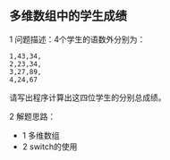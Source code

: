 ## 多维数组中的学生成绩

1 问题描述：4个学生的语数外分别为：

```
1,43,34,
2,23,34,
3,27,89,
4,24,67
```

请写出程序计算出这四位学生的分别总成绩。


2 解题思路：

- 1 多维数组
- 2 switch的使用


